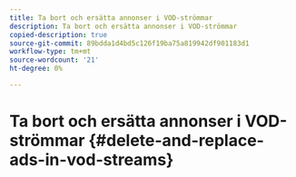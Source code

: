 ```yaml
---
title: Ta bort och ersätta annonser i VOD-strömmar
description: Ta bort och ersätta annonser i VOD-strömmar
copied-description: true
source-git-commit: 89bdda1d4bd5c126f19ba75a819942df901183d1
workflow-type: tm+mt
source-wordcount: '21'
ht-degree: 0%

---
```



# Ta bort och ersätta annonser i VOD-strömmar {#delete-and-replace-ads-in-vod-streams}
